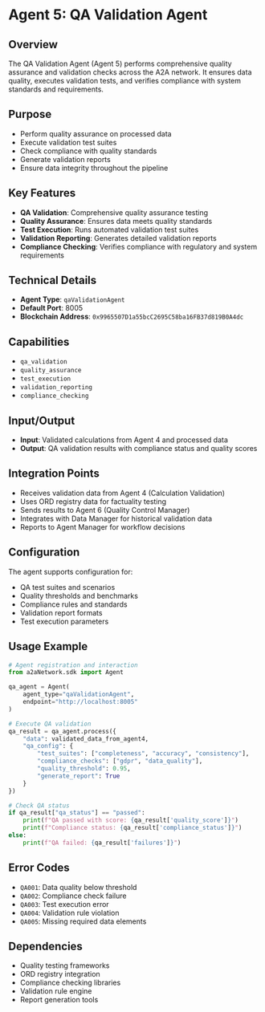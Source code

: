 # Agent 5: QA Validation Agent

## Overview
The QA Validation Agent (Agent 5) performs comprehensive quality assurance and validation checks across the A2A network. It ensures data quality, executes validation tests, and verifies compliance with system standards and requirements.

## Purpose
- Perform quality assurance on processed data
- Execute validation test suites
- Check compliance with quality standards
- Generate validation reports
- Ensure data integrity throughout the pipeline

## Key Features
- **QA Validation**: Comprehensive quality assurance testing
- **Quality Assurance**: Ensures data meets quality standards
- **Test Execution**: Runs automated validation test suites
- **Validation Reporting**: Generates detailed validation reports
- **Compliance Checking**: Verifies compliance with regulatory and system requirements

## Technical Details
- **Agent Type**: `qaValidationAgent`
- **Default Port**: 8005
- **Blockchain Address**: `0x9965507D1a55bcC2695C58ba16FB37d819B0A4dc`

## Capabilities
- `qa_validation`
- `quality_assurance`
- `test_execution`
- `validation_reporting`
- `compliance_checking`

## Input/Output
- **Input**: Validated calculations from Agent 4 and processed data
- **Output**: QA validation results with compliance status and quality scores

## Integration Points
- Receives validation data from Agent 4 (Calculation Validation)
- Uses ORD registry data for factuality testing
- Sends results to Agent 6 (Quality Control Manager)
- Integrates with Data Manager for historical validation data
- Reports to Agent Manager for workflow decisions

## Configuration
The agent supports configuration for:
- QA test suites and scenarios
- Quality thresholds and benchmarks
- Compliance rules and standards
- Validation report formats
- Test execution parameters

## Usage Example
```python
# Agent registration and interaction
from a2aNetwork.sdk import Agent

qa_agent = Agent(
    agent_type="qaValidationAgent",
    endpoint="http://localhost:8005"
)

# Execute QA validation
qa_result = qa_agent.process({
    "data": validated_data_from_agent4,
    "qa_config": {
        "test_suites": ["completeness", "accuracy", "consistency"],
        "compliance_checks": ["gdpr", "data_quality"],
        "quality_threshold": 0.95,
        "generate_report": True
    }
})

# Check QA status
if qa_result["qa_status"] == "passed":
    print(f"QA passed with score: {qa_result['quality_score']}")
    print(f"Compliance status: {qa_result['compliance_status']}")
else:
    print(f"QA failed: {qa_result['failures']}")
```

## Error Codes
- `QA001`: Data quality below threshold
- `QA002`: Compliance check failure
- `QA003`: Test execution error
- `QA004`: Validation rule violation
- `QA005`: Missing required data elements

## Dependencies
- Quality testing frameworks
- ORD registry integration
- Compliance checking libraries
- Validation rule engine
- Report generation tools